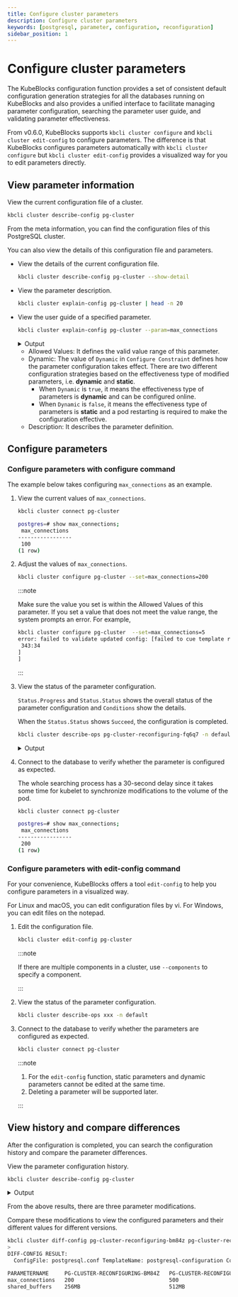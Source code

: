 ```yaml
---
title: Configure cluster parameters
description: Configure cluster parameters
keywords: [postgresql, parameter, configuration, reconfiguration]
sidebar_position: 1
---
```


# Configure cluster parameters

The KubeBlocks configuration function provides a set of consistent default configuration generation strategies for all the databases running on KubeBlocks and also provides a unified interface to facilitate managing parameter configuration, searching the parameter user guide, and validating parameter effectiveness.

From v0.6.0, KubeBlocks supports `kbcli cluster configure` and `kbcli cluster edit-config` to configure parameters. The difference is that KubeBlocks configures parameters automatically with `kbcli cluster configure` but `kbcli cluster edit-config` provides a visualized way for you to edit parameters directly.

## View parameter information

View the current configuration file of a cluster.

```bash
kbcli cluster describe-config pg-cluster 
```

From the meta information, you can find the configuration files of this PostgreSQL cluster.

You can also view the details of this configuration file and parameters.

* View the details of the current configuration file.

   ```bash
   kbcli cluster describe-config pg-cluster --show-detail
   ```

* View the parameter description.

  ```bash
  kbcli cluster explain-config pg-cluster | head -n 20
  ```

* View the user guide of a specified parameter.
  
  ```bash
  kbcli cluster explain-config pg-cluster --param=max_connections
  ```
  
  <details>

  <summary>Output</summary>
  
  ```bash
  template meta:
    ConfigSpec: postgresql-configuration ComponentName: postgresql ClusterName: pg-cluster

  Configure Constraint:
    Parameter Name:     max_connections
    Allowed Values:     [6-8388607]
    Scope:              Global
    Dynamic:            true
    Type:               integer
    Description:        Sets the maximum number of concurrent connections.
  ```
  </details>

  * Allowed Values: It defines the valid value range of this parameter.
  * Dynamic: The value of `Dynamic` in `Configure Constraint` defines how the parameter configuration takes effect. There are two different configuration strategies based on the effectiveness type of modified parameters, i.e. **dynamic** and **static**.
    * When `Dynamic` is `true`, it means the effectiveness type of parameters is **dynamic** and can be configured online.
    * When `Dynamic` is `false`, it means the effectiveness type of parameters is **static** and a pod restarting is required to make the configuration effective.
  * Description: It describes the parameter definition.

## Configure parameters

### Configure parameters with configure command

The example below takes configuring `max_connections` as an example.

1. View the current values of `max_connections`.

   ```bash
   kbcli cluster connect pg-cluster
   ```

   ```bash
   postgres=# show max_connections;
    max_connections
   -----------------
    100
   (1 row)
   ```

2. Adjust the values of `max_connections`.

   ```bash
   kbcli cluster configure pg-cluster --set=max_connections=200
   ```

   :::note

   Make sure the value you set is within the Allowed Values of this parameter. If you set a value that does not meet the value range, the system prompts an error. For example,

   ```bash
   kbcli cluster configure pg-cluster  --set=max_connections=5
   error: failed to validate updated config: [failed to cue template render configure: [pg.acllog-max-len: invalid value 5 (out of bound 6-8388607):
    343:34
   ]
   ]
   ```

   :::

3. View the status of the parameter configuration.

   `Status.Progress` and `Status.Status` shows the overall status of the parameter configuration and `Conditions` show the details.

   When the `Status.Status` shows `Succeed`, the configuration is completed.

   ```bash
   kbcli cluster describe-ops pg-cluster-reconfiguring-fq6q7 -n default
   ```

   <details>

   <summary>Output</summary>

   ```bash
   Spec:
     Name: pg-cluster-reconfiguring-fq6q7 NameSpace: default Cluster: pg-cluster Type: Reconfiguring

   Command:
     kbcli cluster configure pg-cluster --components=postgresql --config-spec=postgresql-configuration --config-file=postgresql.conf --set max_connections=100 --namespace=default

   Status:
     Start Time:         Mar 17,2023 19:25 UTC+0800
     Completion Time:    Mar 17,2023 19:25 UTC+0800
     Duration:           2s
     Status:             Succeed
     Progress:           1/1
                         OBJECT-KEY   STATUS   DURATION   MESSAGE

   Conditions:
   LAST-TRANSITION-TIME         TYPE                 REASON                            STATUS   MESSAGE
   Mar 17,2023 19:25 UTC+0800   Progressing          OpsRequestProgressingStarted      True     Start to process the OpsRequest: pg-cluster-reconfiguring-fq6q7 in Cluster: pg-cluster
   Mar 17,2023 19:25 UTC+0800   Validated            ValidateOpsRequestPassed          True     OpsRequest: pg-cluster-reconfiguring-fq6q7 is validated
   Mar 17,2023 19:25 UTC+0800   Reconfigure          ReconfigureStarted                True     Start to reconfigure in Cluster: pg-cluster, Component: postgresql
   Mar 17,2023 19:25 UTC+0800   ReconfigureMerged    ReconfigureMerged                 True     Reconfiguring in Cluster: pg-cluster, Component: postgresql, ConfigSpec: postgresql-configuration, info: updated: map[postgresql.conf:{"max_connections":"200"}], added: map[], deleted:map[]
   Mar 17,2023 19:25 UTC+0800   ReconfigureSucceed   ReconfigureSucceed                True     Reconfiguring in Cluster: pg-cluster, Component: postgresql, ConfigSpec: postgresql-configuration, info: updated policy: <operatorSyncUpdate>, updated: map[postgresql.conf:{"max_connections":"100"}], added: map[], deleted:map[]
   Mar 17,2023 19:25 UTC+0800   Succeed              OpsRequestProcessedSuccessfully   True     Successfully processed the OpsRequest: pg-cluster-reconfiguring-fq6q7 in Cluster: pg-cluster
   ```

   </details>

4. Connect to the database to verify whether the parameter is configured as expected.

   The whole searching process has a 30-second delay since it takes some time for kubelet to synchronize modifications to the volume of the pod.

   ```bash
   kbcli cluster connect pg-cluster
   ```

   ```bash
   postgres=# show max_connections;
    max_connections
   -----------------
    200
   (1 row)
   ```

### Configure parameters with edit-config command

For your convenience, KubeBlocks offers a tool `edit-config` to help you configure parameters in a visualized way.

For Linux and macOS, you can edit configuration files by vi. For Windows, you can edit files on the notepad.

1. Edit the configuration file.

   ```bash
   kbcli cluster edit-config pg-cluster
   ```

   :::note

   If there are multiple components in a cluster, use `--components` to specify a component.

   :::

2. View the status of the parameter configuration.

   ```bash
   kbcli cluster describe-ops xxx -n default
   ```

3. Connect to the database to verify whether the parameters are configured as expected.

   ```bash
   kbcli cluster connect pg-cluster
   ```

   :::note

   1. For the `edit-config` function, static parameters and dynamic parameters cannot be edited at the same time.
   2. Deleting a parameter will be supported later.

   :::

## View history and compare differences

After the configuration is completed, you can search the configuration history and compare the parameter differences.

View the parameter configuration history.

```bash
kbcli cluster describe-config pg-cluster
```

<details>

<summary>Output</summary>

```bash
ConfigSpecs Meta:
CONFIG-SPEC-NAME            FILE                  ENABLED   TEMPLATE                    CONSTRAINT        RENDERED                                          COMPONENT    CLUSTER
postgresql-configuration    kb_restore.conf       false     postgresql-configuration    postgresql14-cc   pg-cluster-postgresql-postgresql-configuration    postgresql   pg-cluster
postgresql-configuration    pg_hba.conf           false     postgresql-configuration    postgresql14-cc   pg-cluster-postgresql-postgresql-configuration    postgresql   pg-cluster
postgresql-configuration    postgresql.conf       true      postgresql-configuration    postgresql14-cc   pg-cluster-postgresql-postgresql-configuration    postgresql   pg-cluster
postgresql-configuration    kb_pitr.conf          false     postgresql-configuration    postgresql14-cc   pg-cluster-postgresql-postgresql-configuration    postgresql   pg-cluster
postgresql-custom-metrics   custom-metrics.yaml   false     postgresql-custom-metrics                     pg-cluster-postgresql-postgresql-custom-metrics   postgresql   pg-cluster

History modifications:
OPS-NAME                         CLUSTER      COMPONENT    CONFIG-SPEC-NAME           FILE              STATUS    POLICY    PROGRESS   CREATED-TIME                 VALID-UPDATED
pg-cluster-reconfiguring-fq6q7   pg-cluster   postgresql   postgresql-configuration   postgresql.conf   Succeed             1/1        Mar 17,2023 19:25 UTC+0800   {"postgresql.conf":"{\"max_connections\":\"100\"}"}
pg-cluster-reconfiguring-bm84z   pg-cluster   postgresql   postgresql-configuration   postgresql.conf   Succeed             1/1        Mar 17,2023 19:27 UTC+0800   {"postgresql.conf":"{\"max_connections\":\"200\"}"}
pg-cluster-reconfiguring-cbqxd   pg-cluster   postgresql   postgresql-configuration   postgresql.conf   Succeed             1/1        Mar 17,2023 19:35 UTC+0800   {"postgresql.conf":"{\"max_connections\":\"500\"}"}
pg-cluster-reconfiguring-rcnzb   pg-cluster   postgresql   postgresql-configuration   postgresql.conf   Succeed   restart   1/1        Mar 17,2023 19:38 UTC+0800   {"postgresql.conf":"{\"shared_buffers\":\"512MB\"}"}
```

</details>

From the above results, there are three parameter modifications.

Compare these modifications to view the configured parameters and their different values for different versions.

```bash
kbcli cluster diff-config pg-cluster-reconfiguring-bm84z pg-cluster-reconfiguring-rcnzb
>
DIFF-CONFIG RESULT:
  ConfigFile: postgresql.conf TemplateName: postgresql-configuration ComponentName: postgresql ClusterName: pg-cluster UpdateType: update

PARAMETERNAME     PG-CLUSTER-RECONFIGURING-BM84Z   PG-CLUSTER-RECONFIGURING-RCNZB
max_connections   200                              500
shared_buffers    256MB                            512MB
```
